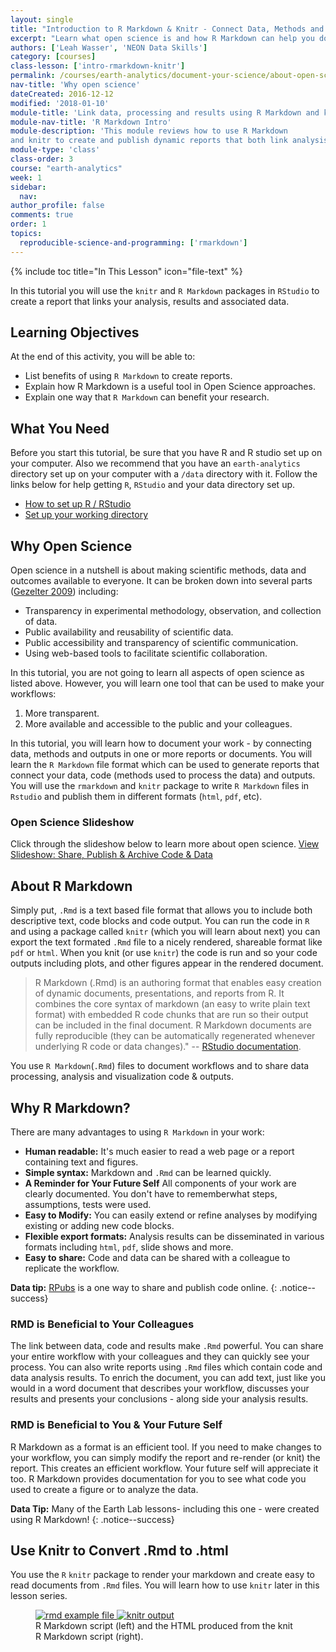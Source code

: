 ```yaml
---
layout: single
title: "Introduction to R Markdown & Knitr - Connect Data, Methods and Results"
excerpt: "Learn what open science is and how R Markdown can help you document your work."
authors: ['Leah Wasser', 'NEON Data Skills']
category: [courses]
class-lesson: ['intro-rmarkdown-knitr']
permalink: /courses/earth-analytics/document-your-science/about-open-science-and-why-open-science-is-important/
nav-title: 'Why open science'
dateCreated: 2016-12-12
modified: '2018-01-10'
module-title: 'Link data, processing and results using R Markdown and knitr'
module-nav-title: 'R Markdown Intro'
module-description: 'This module reviews how to use R Markdown
and knitr to create and publish dynamic reports that both link analysis, results and documentation and can be easily updated as data and methods are modified / updates.'
module-type: 'class'
class-order: 3
course: "earth-analytics"
week: 1
sidebar:
  nav:
author_profile: false
comments: true
order: 1
topics:
  reproducible-science-and-programming: ['rmarkdown']
---
```



{% include toc title="In This Lesson" icon="file-text" %}

In this tutorial you will use the `knitr` and `R Markdown` packages in
`RStudio` to create a report that links your analysis, results and associated data.

<div class='notice--success' markdown="1">

## <i class="fa fa-graduation-cap" aria-hidden="true"></i> Learning Objectives
At the end of this activity, you will be able to:

* List benefits of using `R Markdown` to create reports.
* Explain how R Markdown is a useful tool in Open Science approaches.
* Explain one way that `R Markdown` can benefit your research.

## <i class="fa fa-check-square-o fa-2" aria-hidden="true"></i> What You Need

Before you start this tutorial, be sure that you have R and R studio set up on
your computer. Also we recommend that you have an `earth-analytics` directory
set up on your computer with a `/data` directory with it. Follow the links below
for help getting `R`, `RStudio` and your data directory set up.

* [How to set up R / RStudio](/courses/earth-analytics/document-your-science/setup-r-rstudio/)
* [Set up your working directory](/courses/earth-analytics/document-your-science/setup-working-directory/)


</div>

## Why Open Science

Open science in a nutshell is about making scientific methods, data and outcomes
available to everyone. It can be broken down into several parts (<a href="http://www.openscience.org/blog/?p=269" target="_blank">Gezelter 2009</a>) including:

* Transparency in experimental methodology, observation, and collection of data.
* Public availability and reusability of scientific data.
* Public accessibility and transparency of scientific communication.
* Using web-based tools to facilitate scientific collaboration.

In this tutorial, you are not going to learn all aspects of open science as
listed above. However, you will learn one tool that can be used to make your
workflows:

1. More transparent.
2. More available and accessible to the public and your colleagues.

In this tutorial, you will learn how to document your work - by connecting data,
methods and outputs in one or more reports or documents. You will learn the
`R Markdown` file format which can be used to generate reports that connect your
data, code (methods used to process the data) and outputs. You will use the
`rmarkdown` and `knitr` package to write `R Markdown` files in `Rstudio` and
publish them in different formats (`html`, `pdf`, etc).

### Open Science Slideshow

Click through the slideshow below to learn more about open science.
<a class="btn btn-info" href="{{ site.url }}/slide-shows/share-publish-archive/" target= "_blank"> <i class="fa fa-youtube-play" aria-hidden="true"></i>
View Slideshow: Share, Publish & Archive Code & Data</a>

## About R Markdown

Simply put, `.Rmd` is a text based file format that allows you to include both
descriptive text, code blocks and code output. You can run the code in `R` and
using a package called `knitr` (which you will learn about next) you can export the
text formated `.Rmd` file to a nicely rendered, shareable format like `pdf` or `html`.
When you knit (or use `knitr`) the code is run and so your code outputs including
plots, and other figures appear in the rendered document.

> R Markdown (.Rmd) is an authoring format that enables easy creation of dynamic
documents, presentations, and reports from R. It combines the core syntax of
markdown (an easy to write plain text format) with embedded R code chunks that
are run so their output can be included in the final document. R Markdown
documents are fully reproducible (they can be automatically regenerated whenever
underlying R code or data changes)."
-- <a href="http://rmarkdown.rstudio.com/" target="_blank">RStudio documentation</a>.


You use `R Markdown`(`.Rmd`) files to document workflows and to share data processing,
analysis and visualization code & outputs.

## Why R Markdown?
There are many advantages to using `R Markdown` in your work:

* **Human readable:** It's much easier to read a web page or a report containing text and figures.
* **Simple syntax:** Markdown and `.Rmd` can be learned quickly.
* **A Reminder for Your Future Self** All components of your work are clearly documented.
You don't have to rememberwhat steps, assumptions, tests were used.
* **Easy to Modify:** You can easily extend or refine analyses by modifying existing
or adding new code blocks.
* **Flexible export formats:** Analysis results can be disseminated in various
formats including `html`, `pdf`, slide shows and more.
* **Easy to share:** Code and data can be shared with a colleague to replicate the workflow.

<i class="fa fa-star"></i> **Data tip:**
<a href="https://rpubs.com/" target= "_blank ">RPubs</a> is a one way to
share and publish code online.
{: .notice--success}

### RMD is Beneficial to Your Colleagues
The link between data, code and results make `.Rmd` powerful. You can share your
entire workflow with your colleagues and they can quickly see your process. You
can also write reports using `.Rmd` files which contain code and data
analysis results. To enrich the document, you can add text, just like you would
in a word document that describes your workflow, discusses your results and
presents your conclusions - along side your analysis results.

### RMD is Beneficial to You & Your Future Self

R Markdown as a format is an efficient tool. If you need to make changes to your
workflow, you can simply modify the report and re-render (or knit) the report.
This creates an efficient workflow. Your future self will appreciate it too.
R Markdown provides documentation for you to see what code you used to create a
figure or to analyze the data.

<i class="fa fa-star"></i> **Data Tip:** Many of the Earth Lab lessons- including
this one - were created using R Markdown!
{: .notice--success}


## Use Knitr to Convert .Rmd to .html

You use the `R` `knitr` package to render your markdown and create easy to read
documents from `.Rmd` files. You will learn how to use `knitr` later in this
lesson series.

<figure class="half">
	<a href="{{ site.url }}/images/courses/earth-analytics/document-your-science/intro-knitr-rmd/rmd-file.png">
	<img src="{{ site.url }}/images/courses/earth-analytics/document-your-science/intro-knitr-rmd/rmd-file.png" alt="rmd example file">
	</a>
	<a href="{{ site.url }}/images/courses/earth-analytics/document-your-science/intro-knitr-rmd/knitr-output.png">
	<img src="{{ site.url }}/images/courses/earth-analytics/document-your-science/intro-knitr-rmd/knitr-output.png" alt="knitr output">
	</a>
	<figcaption>R Markdown script (left) and the HTML produced from the knit R
	Markdown script (right).
	</figcaption>
</figure>
